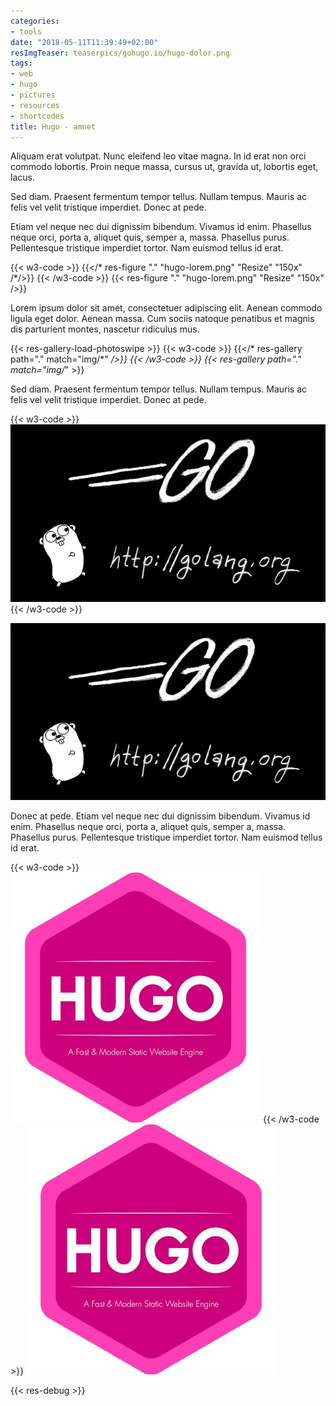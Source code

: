 ```yaml
---
categories:
- tools
date: "2018-05-11T11:39:49+02:00"
resImgTeaser: teaserpics/gohugo.io/hugo-dolor.png
tags:
- web
- hugo
- pictures
- resources
- shortcodes
title: Hugo - amnet
---
```



Aliquam erat volutpat. Nunc eleifend leo vitae magna. In id erat non orci
commodo lobortis. Proin neque massa, cursus ut, gravida ut, lobortis eget,
lacus.

Sed diam. Praesent fermentum tempor tellus. Nullam tempus. Mauris ac felis
vel velit tristique imperdiet. Donec at pede.

<!--more-->

Etiam vel neque nec dui dignissim bibendum. Vivamus id enim. Phasellus neque
orci, porta a, aliquet quis, semper a, massa. Phasellus purus. Pellentesque
tristique imperdiet tortor. Nam euismod tellus id erat.

{{< w3-code >}}
{{</* res-figure "." "hugo-lorem.png" "Resize" "150x" /*/>}}
{{< /w3-code >}}
{{< res-figure "." "hugo-lorem.png" "Resize" "150x" />}}

Lorem ipsum dolor sit amet, consectetuer adipiscing elit. Aenean commodo ligula
eget dolor. Aenean massa. Cum sociis natoque penatibus et magnis dis parturient
montes, nascetur ridiculus mus.

{{< res-gallery-load-photoswipe >}}
{{< w3-code >}}
{{</* res-gallery path="." match="img/*"  */>}}
{{< /w3-code >}}
{{< res-gallery path="." match="img/*"  >}}


Sed diam. Praesent fermentum tempor tellus. Nullam tempus. Mauris ac felis
vel velit tristique imperdiet. Donec at pede.

{{< w3-code >}}
![golang.png](golang.png)
{{< /w3-code >}}

![golang.png](golang.png)


Donec at pede. Etiam vel neque nec dui dignissim bibendum. Vivamus id
enim. Phasellus neque orci, porta a, aliquet quis, semper a, massa. Phasellus
purus. Pellentesque tristique imperdiet tortor. Nam euismod tellus id erat.

{{< w3-code >}}
[![hugo-lorem.png](hugo-lorem.png)](hugo-lorem.png)
{{< /w3-code >}}
[![hugo-lorem.png](hugo-lorem.png)](hugo-lorem.png)


{{< res-debug >}}

